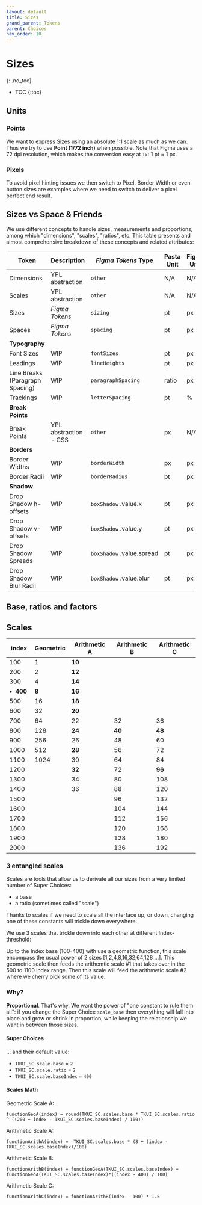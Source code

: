 ```yaml
---
layout: default
title: Sizes
grand_parent: Tokens
parent: Choices
nav_order: 10
---
```




# Sizes
{: .no_toc}
<!-- ↑ skips H1 inside TOC -->

- TOC
{:toc}



## Units

### Points

We want to express Sizes using an absolute 1:1 scale as much as we can.
Thus we try to use **Point (1/72 inch)** when possible. Note that Figma uses a 72 dpi resolution, which makes the conversion easy at `1x`: 1 pt = 1 px.

### Pixels

To avoid pixel hinting issues we then switch to Pixel. Border Width or even button sizes are examples where we need to switch to deliver a pixel perfect end result.


## Sizes vs Space & Friends

We use different concepts to handle sizes, measurements and proportions; among which "dimensions", "scales", "ratios", etc. This table presents and almost comprehensive breakdown of these concepts and related attributes:

|Token|Description|*Figma Tokens* Type|Pasta Unit|Figma Unit|
| --- | --- | --- | --- | --- |
|Dimensions| YPL abstraction | `other`|N/A|N/A|
|Scales| YPL abstraction | `other`|N/A|N/A|
|Sizes| *Figma Tokens* | `sizing`|pt|px|
|Spaces| *Figma Tokens* | `spacing`|pt|px|
|**Typography**|
|Font Sizes| WIP | `fontSizes`|pt|px|
|Leadings| WIP  | `lineHeights`|pt|px|
|Line Breaks (Paragraph Spacing)| WIP  | `paragraphSpacing`|ratio|px|
|Trackings| WIP  | `letterSpacing`|pt|%|
|**Break Points**|
|Break Points| YPL abstraction - CSS | `other`|px| N/A|
|**Borders**|
|Border Widths| WIP | `borderWidth`|px|px|
|Border Radii| WIP | `borderRadius`|pt| px|
|**Shadow**|
|Drop Shadow h-offsets| WIP | `boxShadow`&nbsp;.value.x|pt|px|
|Drop Shadow v-offsets| WIP | `boxShadow`&nbsp;.value.y|pt|px|
|Drop Shadow Spreads| WIP | `boxShadow`&nbsp;.value.spread|pt|px|
|Drop Shadow Blur Radii | WIP | `boxShadow`&nbsp;.value.blur|pt|px|


## Base, ratios and factors





## Scales

<table class="type-02">
  <thead>
    <tr>
      <th>index</th>
      <th>Geometric</th>
      <th>Arithmetic A</th>
      <th>Arithmetic B</th>
      <th>Arithmetic C</th>
    </tr>
  </thead>
  <tbody>
    <tr>
      <td>100</td>
      <td class="textfaded">1</td>
      <td><strong>10</strong></td>
      <td></td>
      <td></td>
    </tr>
    <tr>
      <td>200</td>
      <td class="textfaded">2</td>
      <td><strong>12</strong></td>
      <td></td>
      <td></td>
    </tr>
    <tr>
      <td>300</td>
      <td class="textfaded">4</td>
      <td><strong>14</strong></td>
      <td></td>
      <td></td>
    </tr>
    <tr>
      <td><strong>•&nbsp;&nbsp;400</strong> </td>
      <td><strong>8</strong></td>
      <td><strong>16</strong></td>
      <td></td>
      <td></td>
    </tr>
    <tr>
      <td>500</td>
      <td class="textfaded">16</td>
      <td><strong>18</strong></td>
      <td></td>
      <td></td>
    </tr>
    <tr>
      <td>600</td>
      <td class="textfaded">32</td>
      <td><strong>20</strong></td>
      <td></td>
      <td></td>
    </tr>
    <tr>
      <td>700</td>
      <td class="textfaded">64</td>
      <td class="textfaded">22</td>
      <td class="textfaded">32</td>
      <td class="textfaded">36</td>
    </tr>
    <tr>
      <td>800</td>
      <td class="textfaded">128</td>
      <td><strong>24</strong></td>
      <td><strong>40</strong></td>
      <td><strong>48</strong></td>
    </tr>
    <tr>
      <td>900</td>
      <td class="textfaded">256</td>
      <td class="textfaded">26</td>
      <td class="textfaded">48</td>
      <td class="textfaded">60</td>
    </tr>
    <tr>
      <td>1000</td>
      <td class="textfaded">512</td>
      <td><strong>28</strong></td>
      <td class="textfaded">56</td>
      <td class="textfaded">72</td>
    </tr>
    <tr>
      <td>1100</td>
      <td class="textfaded">1024</td>
      <td class="textfaded">30</td>
      <td class="textfaded">64</td>
      <td class="textfaded">84</td>
    </tr>
    <tr>
      <td>1200</td>
      <td></td>
      <td><strong>32</strong></td>
      <td class="textfaded">72</td>
      <td><strong>96</strong></td>
    </tr>
    <tr>
      <td>1300</td>
      <td></td>
      <td class="textfaded">34</td>
      <td class="textfaded">80</td>
      <td class="textfaded">108</td>
    </tr>
    <tr>
      <td>1400</td>
      <td></td>
      <td class="textfaded">36</td>
      <td class="textfaded">88</td>
      <td class="textfaded">120</td>
    </tr>
    <tr>
      <td>1500</td>
      <td></td>
      <td></td>
      <td class="textfaded">96</td>
      <td class="textfaded">132</td>
    </tr>
    <tr>
      <td>1600</td>
      <td></td>
      <td></td>
      <td class="textfaded">104</td>
      <td>144</td>
    </tr>
    <tr>
      <td>1700</td>
      <td></td>
      <td></td>
      <td class="textfaded">112</td>
      <td class="textfaded">156</td>
    </tr>
    <tr>
      <td>1800</td>
      <td></td>
      <td></td>
      <td class="textfaded">120</td>
      <td class="textfaded">168</td>
    </tr>
    <tr>
      <td>1900</td>
      <td></td>
      <td></td>
      <td class="textfaded">128</td>
      <td class="textfaded">180</td>
    </tr>
    <tr>
      <td>2000</td>
      <td></td>
      <td></td>
      <td class="textfaded">136</td>
      <td>192</td>
    </tr>
  </tbody>
</table>

### 3 entangled scales

Scales are tools that allow us to derivate all our sizes from a very limited number of Super Choices:

- a base
- a ratio (sometimes called "scale")

Thanks to scales if we need to scale all the interface up, or down, changing one of these constants will trickle down everywhere.

We use 3 scales that trickle down into each other at different Index-threshold:

Up to the Index base (100-400) with use a geometric function, this scale encompass the usual power of 2 sizes [1,2,4,8,16,32,64,128 …]. This geometric scale then feeds the arithemtic scale #1 that takes over in the 500 to 1100 index range. Then this scale will feed the arithmetic scale #2 where we cherry pick some of its value.

### Why?

**Proportional**. That's why. We want the power of "one constant to rule them all": if you change the Super Choice `scale_base` then everything will fall into place and grow or shrink in proportion, while keeping the relationship we want in between those sizes.

#### Super Choices

… and their default value:

- `TKUI_SC.scale.base` = `2`
- `TKUI_SC.scale.ratio` = `2`
- `TKUI_SC.scale.baseIndex` = `400`

#### Scales Math

Geometric Scale A:

```
functionGeoA(index) = round(TKUI_SC.scales.base * TKUI_SC.scales.ratio ^ ((200 + index - TKUI_SC.scales.baseIndex) / 100))
```

Arithmetic Scale A:

```
functionArithA(index) =  TKUI_SC.scales.base * (8 + (index - TKUI_SC.scales.baseIndex)/100)
```

Arithmetic Scale B:

```
functionArithB(index) = functionGeoA(TKUI_SC.scales.baseIndex) + functionGeoA(TKUI_SC.scales.baseIndex)*((index - 400) / 100)
```


Arithmetic Scale C:

```
functionArithC(index) = functionArithB(index - 100) * 1.5
```
